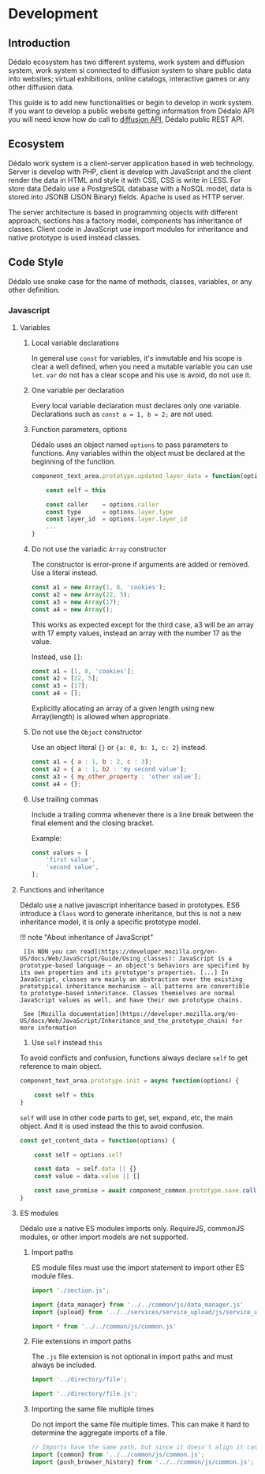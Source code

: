 # Development

## Introduction

Dédalo ecosystem has two different systems, work system and diffusion system, work system si connected to diffusion system to share public data into websites; virtual exhibitions, online catalogs, interactive games or any other diffusion data.

This guide is to add new functionalities or begin to develop in work system. If you want to develop a public website getting information from Dédalo API you will need know how do call to [diffusion API](../diffusion/diffusion_data_flow.md), Dédalo public REST API.

## Ecosystem

Dédalo work system is a client-server application based in web technology. Server is develop with PHP, client is develop with JavaScript and the client render the data in HTML and style it with CSS, CSS is write in LESS. For store data Dédalo use a PostgreSQL database with a NoSQL model, data is stored into JSONB (JSON Binary) fields. Apache is used as HTTP server.

The server architecture is based in programming objects with different approach, sections has a factory model, components has inheritance of classes. Client code in JavaScript use import modules for inheritance and native prototype is used instead classes.

## Code Style

Dédalo use snake case for the name of methods, classes, variables, or any other definition.

### Javascript

1. Variables

    1. Local variable declarations

        In general use `const` for variables, it's inmutable and his scope is clear a well defined, when you need a mutable variable you can use `let`.
        `var` do not has a clear scope and his use is avoid, do not use it.

    2. One variable per declaration

        Every local variable declaration must declares only one variable. Declarations such as `const a = 1, b = 2;` are not used.

    3. Function parameters, options

        Dédalo uses an object named `options` to pass parameters to functions. Any variables within the object must be declared at the beginning of the function.

        ``` js
        component_text_area.prototype.updated_layer_data = function(options) {

            const self = this

            const caller    = options.caller
            const type      = options.layer.type
            const layer_id  = options.layer.layer_id
            ...
        }
        ```

    4. Do not use the variadic `Array` constructor

        The constructor is error-prone if arguments are added or removed. Use a literal instead.

        ``` js title="wrong"
        const a1 = new Array(1, 8, 'cookies');
        const a2 = new Array(22, 5);
        const a3 = new Array(17);
        const a4 = new Array();
        ```

        This works as expected except for the third case, a3 will be an array with 17 empty values, instead an array with the number 17 as the value.

        Instead, use `[]`:

        ``` js
        const a1 = [1, 8, 'cookies'];
        const a2 = [22, 5];
        const a3 = [17];
        const a4 = [];
        ```

        Explicitly allocating an array of a given length using new Array(length) is allowed when appropriate.

    5. Do not use the `Object` constructor

        Use an object literal `{}` or `{a: 0, b: 1, c: 2}` instead.

        ``` js
        const a1 = { a : 1, b : 2, c : 3];
        const a2 = { a : 1, b2 : 'my second value'];
        const a3 = { my_other_property : 'other value'];
        const a4 = {};
        ```

    6. Use trailing commas

        Include a trailing comma whenever there is a line break between the final element and the closing bracket.

        Example:

        ``` js
        const values = [
            'first value',
            'second value',
        ];
        ```

2. Functions and inheritance

    Dédalo use a native javascript inheritance based in prototypes. ES6 introduce a `Class` word to generate inheritance, but this is not a new inheritance model, it is only a specific prototype model.

    !!! note "About inheritance of JavaScript"

        [In NDN you can read](https://developer.mozilla.org/en-US/docs/Web/JavaScript/Guide/Using_classes): JavaScript is a prototype-based language — an object's behaviors are specified by its own properties and its prototype's properties. [...] In JavaScript, classes are mainly an abstraction over the existing prototypical inheritance mechanism — all patterns are convertible to prototype-based inheritance. Classes themselves are normal JavaScript values as well, and have their own prototype chains.

        See [Mozilla documentation](https://developer.mozilla.org/en-US/docs/Web/JavaScript/Inheritance_and_the_prototype_chain) for more information

    1. Use `self` instead `this`

    To avoid conflicts and confusion, functions always declare `self` to get reference to main object.

    ``` js
    component_text_area.prototype.init = async function(options) {

        const self = this
    }
    ```

    `self` will use in other code parts to get, set, expand, etc, the main object. And it is used instead the this to avoid confusion.

    ``` js
    const get_content_data = function(options) {

        const self = options.self

        const data  = self.data || {}
        const value = data.value || []

        const save_promise = await component_common.prototype.save.call(this, data);
    }
    ```

3. ES modules

    Dédalo use a native ES modules imports only. RequireJS, commonJS modules, or other import models are not supported.

    1. Import paths

        ES module files must use the import statement to import other ES module files.

        ``` js
        import './section.js';

        import {data_manager} from '../../common/js/data_manager.js'
        import {upload} from '../../services/service_upload/js/service_upload.js'

        import * from '../../common/js/common.js'
        ```

    2. File extensions in import paths

        The `.js` file extension is not optional in import paths and must always be included.

        ``` js title="wrong"
        import '../directory/file';
        ```

        ``` js title="right"
        import '../directory/file.js';
        ```

    3. Importing the same file multiple times

        Do not import the same file multiple times. This can make it hard to determine the aggregate imports of a file.

        ``` js
        // Imports have the same path, but since it doesn't align it can be hard to see.
        import {common} from '../../common/js/common.js';
        import {push_browser_history} from '../../common/js/common.js';
        ```
